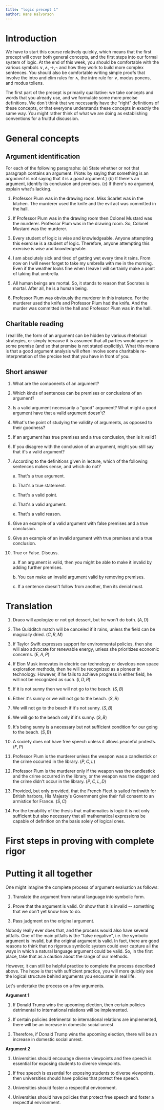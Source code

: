 ```yaml
---
title: "logic precept 1"
author: Hans Halvorson
---
```


# Introduction

We have to start this course relatively quickly, which means that the
first precept will cover both general concepts, and the first steps
into our formal system of logic. At the end of this week, you should
be comfortable with the various symbols $\vee ,\wedge ,\to ,\neg$ and
how they work to build more complex sentences. You should also be
comfortable writing simple proofs that involve the intro and elim
rules for $\wedge$, the intro rule for $\vee$, modus ponens, and modus
tollens.

The first part of the precept is primarily qualitative: we take
concepts and words that you already use, and we formulate some more
precise definitions. We don't think that we necessarily have the
"right" definitions of these concepts, or that everyone understands
these concepts in exactly the same way. You might rather think of what
we are doing as establishing conventions for a fruitful discussion.

# General concepts 

## Argument identification 

For each of the following paragraphs: (a) State whether or not that
paragraph contains an argument. (Note: by saying that something is an
*argument* is not saying that it is a *good* argument.) (b) If there's
an argument, identify its conclusion and premises. (c) If there's no
argument, explain what's lacking.

1. Professor Plum was in the drawing room. Miss Scarlet was in the
kitchen.  The murderer used the knife and the evil act was committed
in the hall.

2. If Professor Plum was in the drawing room then Colonel Mustard was
the murderer. Professor Plum was in the drawing room. So, Colonel
Mustard was the murderer.

3. Every student of logic is wise and knowledgeable. Anyone attempting this
exercise is a student of logic. Therefore, anyone attempting this
exercise is wise and knowledgeable.

4. I am absolutely sick and tired of getting wet every time it
rains. From now on I will never forget to take my umbrella with me in
the morning.  Even if the weather looks fine when I leave I will
certainly make a point of taking that umbrella.

5. All human beings are mortal. So, it stands to reason that Socrates
is mortal. After all, he is a human being.

6. Professor Plum was obviously the murderer in this instance. For the
murderer used the knife and Professor Plum had the knife. And the
murder was committed in the hall and Professor Plum was in the hall.

## Charitable reading

I real life, the form of an argument can be hidden by various
rhetorical strategies, or simply because it is assumed that all
parties would agree to some premise (and so that premise is not stated
explicitly). What this means is that a good argument analysis will
often involve some charitable re-interpretation of the precise text
that you have in front of you.

## Short answer

1. What are the components of an argument?

2. Which kinds of sentences can be premises or conclusions of an argument?

3. Is a valid argument necessarily a "good" argument? What might a good
argument have that a valid argument doesn't?

4. What's the point of studying the validity of arguments, as opposed
to their goodness?

5. If an argument has true premises and a true conclusion, then is it
valid?

6. If you disagree with the conclusion of an argument, might you still
say that it's a valid argument?

7. According to the definitions given in lecture, which of the following
sentences makes sense, and which do not?

   a. That's a true argument.

   b. That's a true statement.

   c. That's a valid point.

   d. That's a valid argument.

   e. That's a valid reason.

8. Give an example of a valid argument with false premises and a true
conclusion.

9. Give an example of an invalid argument with true premises and a true
conclusion.

10. True or False. Discuss.

    a. If an argument is valid, then you might be able to make it invalid by
       adding further premises.

    b. You can make an invalid argument valid by removing premises.

    c. If a sentence doesn't follow from another, then its denial must.


# Translation

<!-- Pospesel, Lepore, my own problems --> 

1. Draco will apologize or not get dessert, but he won't do
   both. ($A,D$)
   
2. The Quidditch match will be canceled if it rains, unless the field
   can be magically dried. ($C,R,M$)
   
3. If Taylor Swift expresses support for environmental policies, then
    she will also advocate for renewable energy, unless she
    prioritizes economic concerns. ($E,A,P$)
	
4. If Elon Musk innovates in electric car technology or develops new
    space exploration methods, then he will be recognized as a pioneer
    in technology. However, if he fails to achieve progress in either
    field, he will not be recognized as such. ($I,D,R$)
	
5. If it is not sunny then we will not go to the beach. ($S,B$)

6. Either it's sunny or we will not go to the beach. ($S,B$)

7. We will not go to the beach if it's not sunny. ($S,B$)

8. We will go to the beach only if it's sunny. ($S,B$)

9. It's being sunny is a necessary but not sufficient condition for
    our going to the beach. ($S,B$)
	
10. A society does not have free speech unless it allows peaceful
    protests. ($F,P$)
	
11. Professor Plum is the murderer unless the weapon was a candlestick
    or the crime occurred in the library. ($P,C,L$)
	
12. Professor Plum is the murderer only if the weapon was the
    candlestick and the crime occurred in the library, or the weapon
    was the dagger and the crime didn't occur in the
    library. ($P,C,L,D$)
	
13. Provided, but only provided, that the French Fleet is sailed
    forthwith for British harbors, His Majesty's Government give their
    full consent to an armistice for France. ($S,C$)
	
14. For the tenability of the thesis that mathematics is logic it is
    not only sufficient but also necessary that all mathematical
    expressions be capable of definition on the basis solely of
    logical ones.


# First steps in proving with complete rigor




# Putting it all together

One might imagine the complete process of argument evaluation as
follows: 

1. Translate the argument from natural language into symbolic form.

2. Prove that the argument is valid. Or show that it is invalid --
   something that we don't yet know how to do.
   
3. Pass judgment on the original argument.

Nobody really ever does that, and the process would also have several
pitfalls. One of the main pitfalls is the "false negative", i.e. the
symbolic argument is invalid, but the original argument is valid. In
fact, there are good reasons to think that no rigorous symbolic system
could ever capture all the ways in which a natural language argument
could be valid. So, in the first place, take that as a caution about
the range of our methods.

However, it can still be helpful practice to complete the process
described above. The hope is that with sufficient practice, you will
more quickly see the logical structure behind arguments you encounter
in real life. 

Let's undertake the process on a few arguments.

**Argument 1**

1. If Donald Trump wins the upcoming election, then certain policies
   detrimental to international relations will be implemented.

2. If certain policies detrimental to international relations are
   implemented, there will be an increase in domestic social unrest.

3. Therefore, if Donald Trump wins the upcoming election, there will
   be an increase in domestic social unrest.
   
**Argument 2**

1. Universities should encourage diverse viewpoints and free speech is
essential for exposing students to diverse viewpoints.

2. If free speech is essential for exposing students to diverse
viewpoints, then universities should have policies that protect free
speech.

3. Universities should foster a respectful environment. 

4. Universities should have policies that protect free speech and
foster a respectful environment.
